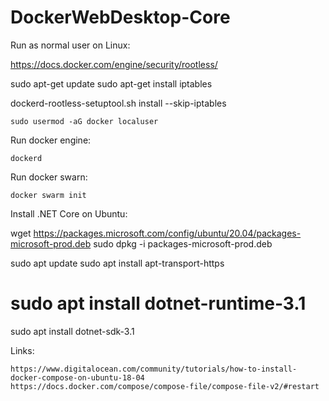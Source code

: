 DockerWebDesktop-Core
=====================


Run as normal user on Linux:

https://docs.docker.com/engine/security/rootless/


sudo apt-get update
sudo apt-get install iptables

dockerd-rootless-setuptool.sh install --skip-iptables

`sudo usermod -aG docker localuser`


Run docker engine:

`dockerd`


Run docker swarn:

`docker swarm init`



Install .NET Core on Ubuntu:

wget https://packages.microsoft.com/config/ubuntu/20.04/packages-microsoft-prod.deb
sudo dpkg -i packages-microsoft-prod.deb

sudo apt update
sudo apt install apt-transport-https
# sudo apt install dotnet-runtime-3.1
sudo apt install dotnet-sdk-3.1


Links:

	https://www.digitalocean.com/community/tutorials/how-to-install-docker-compose-on-ubuntu-18-04
	https://docs.docker.com/compose/compose-file/compose-file-v2/#restart

